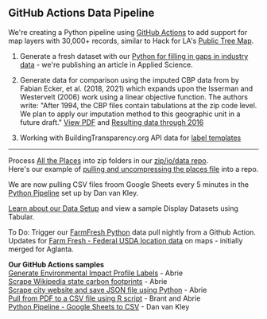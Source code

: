 
## GitHub Actions Data Pipeline

We're creating a Python pipeline using [GitHub Actions](https://docs.github.com/en/actions) to add support for map layers with 30,000+ records, similar to Hack for LA's [Public Tree Map](https://neighborhood.org/public-tree-map/). 



1. Generate a fresh dataset with our [Python for filling in gaps in industry data](https://github.com/modelearth/machine-learning/) - we're publishing an article in Applied Science.

2. Generate data for comparison using the imputed CBP data from by Fabian Ecker, et al. (2018, 2021) which expands upon the Isserman and Westervelt (2006) work using a linear objective function. 
The authors write: "After 1994, the CBP files contain tabulations at the zip code level. We plan to apply our imputation method to this geographic unit in a future draft."  [View PDF](http://fpeckert.me/cbp/efsy.pdf) and [Resulting data through 2016](http://www.fpeckert.me/cbp/)

3. Working with BuildingTransparency.org API data for [label templates](../../../io/template/)

---

Process [All the Places](https://www.alltheplaces.xyz/) into zip folders in our [zip/io/data repo](https://model.earth/zip/io/)<!-- generated by Kathryn Winglee. -->.  
Here's our example of [pulling and uncompressing the places file](https://github.com/modelearth/alltheplaces_curl) into a repo.

We are now pulling CSV files froom Google Sheets every 5 minutes in the [Python Pipeline](https://github.com/modelearth/python-pipeline) set up by Dan van Kley.  

[Learn about our Data Setup](../../../localsite/info/data) and view a sample Display Datasets using Tabular.

To Do: Trigger our [FarmFresh Python](https://github.com/modelearth/community-data/tree/master/process/python/farmfresh) data pull nightly from a Github Action.  
Updates for [Farm Fresh - Federal USDA location data](../../farmfresh) on maps - initially merged for Aglanta.  


**Our GitHub Actions samples**  
[Generate Environmental Impact Profile Labels](../../../apps/impact) - Abrie  
[Scrape Wikipedia state carbon footprints](https://github.com/abrie/beyond-carbon-scraper) - Abrie  
[Scrape city website and save JSON file using Python](https://github.com/abrie/atl-council-scraper) - Abrie  
[Pull from PDF to a CSV file using R script](https://github.com/bbrewington/ga.dph.data) - Brant and Abrie  
[Python Pipeline - Google Sheets to CSV](https://github.com/modelearth/python-pipeline) - Dan van Kley